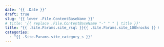 ```yaml
---
date: '{{ .Date }}'
draft: true
slug: '{{ lower .File.ContentBaseName }}'
# title: '{{ replace .File.ContentBaseName "-" " " | title }}'
title: "{{ .Site.Params.site_rsql }}{{ .Site.Params.site_100knocks }}（{{ .Site.Params.site_suffix_s }}）{{ title .File.ContentBaseName }}"
categories: 
  - "{{ .Site.Params.site_category_s }}"
---
```

